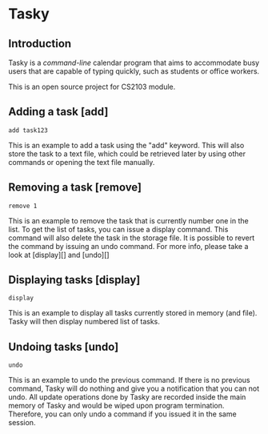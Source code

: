 # Tasky

## Introduction ##
Tasky is a _command-line_ calendar program that aims to accommodate busy users that are capable of typing quickly,
such as students or office workers.

This is an open source project for CS2103 module.

## Adding a task [add] ##

	add task123

This is an example to add a task using the "add" keyword. This will also store the task to a text file, which could be retrieved later by using other commands or opening the text file manually.

## Removing a task [remove] ##

	remove 1

This is an example to remove the task that is currently number one in the list. To get the list of tasks, you can issue a display command. This command will also delete the task in the storage file. It is possible to revert the command by issuing an undo command. For more info, please take a look at [display][] and [undo][]

## Displaying tasks [display] ##

	display

This is an example to display all tasks currently stored in memory (and file). Tasky will then display numbered list of tasks.

## Undoing tasks [undo] ##

	undo

This is an example to undo the previous command. If there is no previous command, Tasky will do nothing and give you a notification that you can not undo. All update operations done by Tasky are recorded inside the main memory of Tasky and would be wiped upon program termination. Therefore, you can only undo a command if you issued it in the same session.

